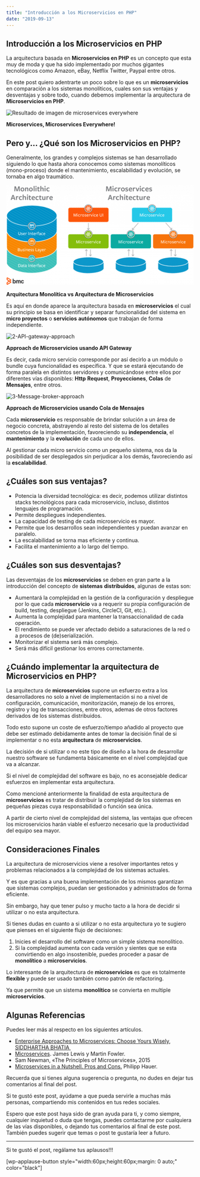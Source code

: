 ```yaml
---
title: "Introducción a los Microservicios en PHP"
date: "2019-09-13"
---
```


## Introducción a los Microservicios en PHP

La arquitectura basada en **Microservicios en PHP** es un concepto que esta muy de moda y que ha sido implementado por muchos gigantes tecnológicos como Amazon, eBay, Netflix Twitter, Paypal entre otros.

En este post quiero adentrarte un poco sobre lo que es un **microservicios** en comparación a los sistemas monolíticos, cuales son sus ventajas y desventajas y sobre todo, cuando debemos implementar la arquitectura de **Microservicios en PHP**.

![Resultado de imagen de microservices everywhere](https://cdn-images-1.medium.com/max/1200/1*s2LNQlstlCajQf9E5nk80g.jpeg)

**Microservices, Microservices Everywhere!**

## Pero y... ¿Qué son los Microservicios en PHP?

Generalmente, los grandes y complejos sistemas se han desarrollado siguiendo lo que hasta ahora conocemos como sistemas monolíticos (mono-proceso) donde el mantenimiento, escalabilidad y evolución, se tornaba en algo traumático.

![](images/microservices-vs-monolithic-1024x544.png)

**Arquitectura Monolítica vs Arquitectura de Microservicios**

Es aquí en donde aparece la arquitectura basada en **microservicios** el cual su principio se basa en identificar y separar funcionalidad del sistema en **micro proyectos** o **servicios** **autónomos** que trabajan de forma independiente.

![2-API-gateway-approach](images/2-API-gateway-approach1.jpg)

**Approach de Microservicios usando API Gateway**

Es decir, cada micro servicio corresponde por así decirlo a un módulo o bundle cuya funcionalidad es específica. Y que se estará ejecutando de forma paralela en distintos servidores y comunicándose entre ellos por diferentes vías disponibles: **Http** **Request**, **Proyecciones**, **Colas** de **Mensajes**, entre otros.

![3-Message-broker-approach](images/3-Message-broker-approach1.jpg)

**Approach de Microservicios usando Cola de Mensajes**

Cada **microservicio** es responsable de brindar solución a un área de negocio concreta, abstrayendo al resto del sistema de los detalles concretos de la implementación, favoreciendo su **independencia**, el **mantenimiento** y la **evolución** de cada uno de ellos.

Al gestionar cada micro servicio como un pequeño sistema, nos da la posibilidad de ser desplegados sin perjudicar a los demás, favoreciendo así la **escalabilidad**.

## ¿Cuáles son sus ventajas?

- Potencia la diversidad tecnológica: es decir, podemos utilizar distintos stacks tecnológicos para cada microservicio, incluso, distintos lenguajes de programación.
- Permite despliegues independientes.
- La capacidad de testing de cada microservicio es mayor.
- Permite que los desarrollos sean independientes y puedan avanzar en paralelo.
- La escalabilidad se torna mas eficiente y continua.
- Facilita el mantenimiento a lo largo del tiempo.

## ¿Cuáles son sus desventajas?

Las desventajas de los **microservicios** se deben en gran parte a la introducción del concepto de **sistemas** **distribuidos**, algunas de estas son:

- Aumentará la complejidad en la gestión de la configuración y despliegue por lo que cada **microservicio** va a requerir su propia configuración de build, testing, despliegue (Jenkins, CircleCI, Git, etc.).
- Aumenta la complejidad para mantener la transaccionalidad de cada operación.
- El rendimiento se puede ver afectado debido a saturaciones de la red o a procesos de (de)serialización.
- Monitorizar el sistema será más complejo.
- Será más difícil gestionar los errores correctamente.

## ¿Cuándo implementar la arquitectura de Microservicios en PHP?

La arquitectura de **microservicios** supone un esfuerzo extra a los desarrolladores no solo a nivel de implementación si no a nivel de configuración, comunicación, monitorización, manejo de los errores, registro y log de transacciones, entre otros, ademas de otros factores derivados de los sistemas distribuidos.

Todo esto supone un coste de esfuerzo/tiempo añadido al proyecto que debe ser estimado debidamente antes de tomar la decisión final de si implementar o no esta **arquitectura** de **microservicios**.

La decisión de si utilizar o no este tipo de diseño a la hora de desarrollar nuestro software se fundamenta básicamente en el nivel complejidad que va a alcanzar.

Si el nivel de complejidad del software es bajo, no es aconsejable dedicar esfuerzos en implementar esta arquitectura.

Como mencioné anteriormente la finalidad de esta arquitectura de **microservicios** es tratar de distribuir la complejidad de los sistemas en pequeñas piezas cuya responsabilidad o función sea única.

A partir de cierto nivel de complejidad del sistema, las ventajas que ofrecen los microservicios harán viable el esfuerzo necesario que la productividad del equipo sea mayor.

## Consideraciones Finales

La arquitectura de microservicios viene a resolver importantes retos y problemas relacionados a la complejidad de los sistemas actuales.

Y es que gracias a una buena implementación de los mismos garantizan que sistemas complejos, puedan ser gestionados y administrados de forma eficiente.

Sin embargo, hay que tener pulso y mucho tacto a la hora de decidir si utilizar o no esta arquitectura.

Si tienes dudas en cuanto a si utilizar o no esta arquitectura yo te sugiero que pienses en el siguiente flujo de decisiones:

1. Inicies el desarrollo del software como un simple sistema monolítico.
2. Si la complejidad aumenta con cada versión y sientes que se esta convirtiendo en algo insostenible, puedes proceder a pasar de **monolítico** a **microservicios**.

Lo interesante de la arquitectura de **microservicios** es que es totalmente **flexible** y puede ser usado también como patrón de refactoring.

Ya que permite que un sistema **monolítico** se convierta en multiple **microservicios**.

## Algunas Referencias

Puedes leer más al respecto en los siguientes artículos.

- [Enterprise Approaches to Microservices: Choose Yours Wisely](https://www.netsolutions.com/insights/best-enterprise-approaches-to-microservices/), [SIDDHARTHA BHATIA ](https://www.netsolutions.com/insights/author/siddhartha_bhatia/)
- [Microservices](http://martinfowler.com/articles/microservices.html). James Lewis y Martin Fowler.
- Sam Newman, «The Principles of Microservices», 2015
- [Microservices in a Nutshell. Pros and Cons.](http://blog.philipphauer.de/microservices-nutshell-pros-cons/#Benefits_in_General) Philipp Hauer.

Recuerda que si tienes alguna sugerencia o pregunta, no dudes en dejar tus comentarios al final del post.

Si te gustó este post, ayúdame a que pueda servirle a muchas más personas, compartiendo mis contenidos en tus redes sociales.

Espero que este post haya sido de gran ayuda para ti, y como siempre, cualquier inquietud o duda que tengas, puedes contactarme por cualquiera de las vías disponibles, o dejando tus comentarios al final de este post. También puedes sugerir que temas o post te gustaría leer a futuro.

* * *

Si te gustó el post, regálame tus aplausos!!!

\[wp-applause-button style="width:60px;height:60px;margin: 0 auto;" color="black"\]
